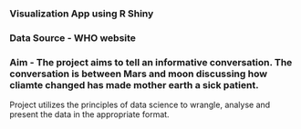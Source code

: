 ### Visualization App using R Shiny
### Data Source - WHO website
### Aim -  The project aims to tell an informative conversation. The conversation is between Mars and moon discussing how cliamte changed has made mother earth a sick patient.
 
Project utilizes the principles of data science to wrangle, analyse and present the data in the appropriate format.
